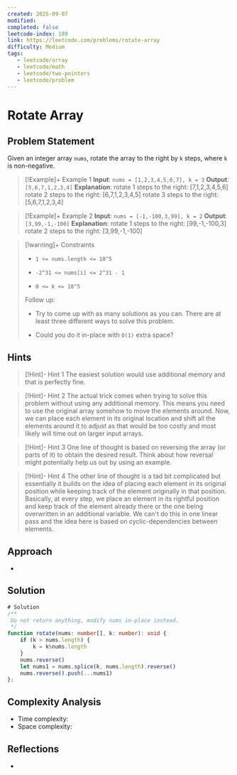 ```yaml
---
created: 2025-09-07
modified: 
completed: false
leetcode-index: 189 
link: https://leetcode.com/problems/rotate-array
difficulty: Medium 
tags:
   - leetcode/array
   - leetcode/math
   - leetcode/two-pointers 
   - leetcode/problem
---
```

# Rotate Array

## Problem Statement
Given an integer array `nums`, rotate the array to the right by `k` steps, where `k` is non-negative.

 

>[!Example]+ Example 1
>**Input**: `nums = [1,2,3,4,5,6,7], k = 3`
>**Output**: `[5,6,7,1,2,3,4]`
>**Explanation**:
>rotate 1 steps to the right: [7,1,2,3,4,5,6] rotate 2 steps to the right: [6,7,1,2,3,4,5] rotate 3 steps to the right: [5,6,7,1,2,3,4] 

>[!Example]+ Example 2
>**Input**: `nums = [-1,-100,3,99], k = 2`
>**Output**: `[3,99,-1,-100]`
>**Explanation**:
>rotate 1 steps to the right: [99,-1,-100,3] rotate 2 steps to the right: [3,99,-1,-100] 

>[!warning]+ Constraints
>- `1 <= nums.length <= 10^5`
>
>- `-2^31 <= nums[i] <= 2^31 - 1`
>
>- `0 <= k <= 10^5`
>
>
>
>
>
>
>
>
>Follow up:
>
>
>
>
>- Try to come up with as many solutions as you can. There are at least three different ways to solve this problem.
>
>- Could you do it in-place with `O(1)` extra space?
## Hints
>[!Hint]- Hint 1
>The easiest solution would use additional memory and that is perfectly fine.

>[!Hint]- Hint 2
>The actual trick comes when trying to solve this problem without using any additional memory. This means you need to use the original array somehow to move the elements around. Now, we can place each element in its original location and shift all the elements around it to adjust as that would be too costly and most likely will time out on larger input arrays.

>[!Hint]- Hint 3
>One line of thought is based on reversing the array (or parts of it) to obtain the desired result. Think about how reversal might potentially help us out by using an example.

>[!Hint]- Hint 4
>The other line of thought is a tad bit complicated but essentially it builds on the idea of placing each element in its original position while keeping track of the element originally in that position. Basically, at every step, we place an element in its rightful position and keep track of the element already there or the one being overwritten in an additional variable. We can't do this in one linear pass and the idea here is based on cyclic-dependencies between elements.
## Approach

- 
## Solution

```ts
# Solution
/**
 Do not return anything, modify nums in-place instead.
 */
function rotate(nums: number[], k: number): void {
    if (k > nums.length) {
        k = k%nums.length
    }
    nums.reverse()
    let nums1 = nums.splice(k, nums.length).reverse()
    nums.reverse().push(...nums1)
};
```

## Complexity Analysis

- Time complexity: 
- Space complexity: 

## Reflections
- 